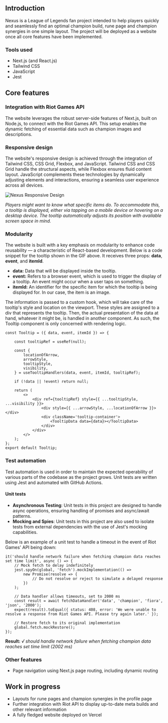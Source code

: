 ## Introduction

Nexus is a League of Legends fan project intended to help players quickly and seamlessly find an optimal champion build, rune page and champion synergies in one simple layout.
The project will be deployed as a website once all core features have been implemented.

### Tools used

- Next.js (and React.js)
- Tailwind CSS
- JavaScript
- Jest

## Core features



### Integration with Riot Games API

The website leverages the robust server-side features of Next.js, built on Node.js, to connect with the Riot Games API. This setup enables the dynamic fetching of essential data such as champion images and descriptions.

### Responsive design

The website's responsive design is achieved through the integration of Tailwind CSS, CSS Grid, Flexbox, and JavaScript. Tailwind CSS and CSS Grid handle the structural aspects, while Flexbox ensures fluid content layout. JavaScript complements these technologies by dynamically adjusting elements and interactions, ensuring a seamless user experience across all devices.

![Nexus Responsive Design](https://i.imgur.com/yNS1vGO.gif)

_Players might want to know what specific items do. To accommodate this, a tooltip is displayed, either via tapping on a mobile device or hovering on a desktop device. The tooltip automatically adjusts its position with available screen space in mind._


### Modularity

The website is built with a key emphasis on modularity to enhance code reusability — a characteristic of React-based development. Below is a code snippet for the tooltip shown in the GIF above. It receives three props: **data**, **event**, and **itemId**.

* **data:** Data that will be displayed inside the tooltip.
* **event:** Refers to a browser event, which is used to trigger the display of a tooltip. An event might occur when a user taps on something.
* **itemId:** An identifier for the specific item for which the tooltip is being displayed for. In our case, the item is an image.

The information is passed to a custom hook, which will take care of the tooltip's style and location on the viewport. These styles are assigned to a div that represents the tooltip. Then, the actual presentation of the data at hand, whatever it might be, is handled in another component. As such, the Tooltip component is only concerned with rendering logic.
        
    const Tooltip = ({ data, event, itemId }) => {

        const tooltipRef = useRef(null);

        const {
            locationOfArrow,
            arrowStyle,
            tooltipStyle,
            visibility,
        } = useTooltipHandlers(data, event, itemId, tooltipRef);

        if (!data || !event) return null;

        return (
            <>
                <div ref={tooltipRef} style={{ ...tooltipStyle, ...visibility }}>
                    <div style={{ ...arrowStyle, ...locationOfArrow }}></div>
                    <div className='tooltip-container'>
                        <TooltipData data={data}></TooltipData>
                    </div>
                </div>
            </>
        );
    };
    export default Tooltip;


### Test automation

Test automation is used in order to maintain the expected operability of various parts of the codebase as the project grows. Unit tests are written using Jest and automated with GitHub Actions.

#### Unit tests

- **Asynchronous Testing**: Unit tests in this project are designed to handle async operations, ensuring handling of promises and async/await patterns.
- **Mocking and Spies**: Unit tests in this project are also used to isolate tests from external dependencies with the use of Jest's mocking capabilities.

Below is an example of a unit test to handle a timeout in the event of Riot Games' API being down:

    it('should handle network failure when fetching champion data reaches set time limit', async () => {
        // Mock fetch to delay indefinitely
        jest.spyOn(global, 'fetch').mockImplementation(() =>
            new Promise(resolve => {
                // Do not resolve or reject to simulate a delayed response
            })
        );

        // Data handler allows timeouts, set to 2000 ms
        const result = await fetchDataHandler('data', 'champion', 'fiora', 'json', '2000');
        expect(result).toEqual({ status: 408, error: 'We were unable to resolve a response from Riot Games API. Please try again later.' });

        // Restore fetch to its original implementation
        global.fetch.mockRestore();
    });

**Result:**
  *√ should handle network failure when fetching champion data reaches set time limit (2002 ms)*
### Other features

- Page navigation using Next.js page routing, including dynamic routing

## Work in progress

- Layouts for rune pages and champion synergies in the profile page
- Further integration with Riot API to display up-to-date meta builds and other relevant information
- A fully fledged website deployed on Vercel
